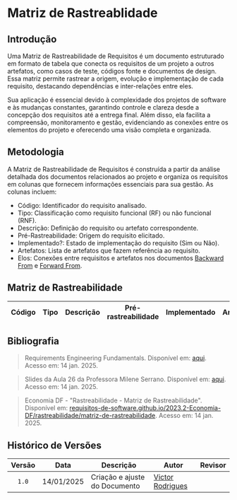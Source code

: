 # Matriz de Rastreablidade 

## Introdução 

Uma Matriz de Rastreabilidade de Requisitos é um documento estruturado em formato de tabela que conecta os requisitos de um projeto a outros artefatos, como casos de teste, códigos fonte e documentos de design. Essa matriz permite rastrear a origem, evolução e implementação de cada requisito, destacando dependências e inter-relações entre eles.

Sua aplicação é essencial devido à complexidade dos projetos de software e às mudanças constantes, garantindo controle e clareza desde a concepção dos requisitos até a entrega final. Além disso, ela facilita a compreensão, monitoramento e gestão, evidenciando as conexões entre os elementos do projeto e oferecendo uma visão completa e organizada.

## Metodologia

A Matriz de Rastreabilidade de Requisitos é construída a partir da análise detalhada dos documentos relacionados ao projeto e organiza os requisitos em colunas que fornecem informações essenciais para sua gestão. As colunas incluem:

- Código: Identificador do requisito analisado.
- Tipo: Classificação como requisito funcional (RF) ou não funcional (RNF).
- Descrição: Definição do requisito ou artefato correspondente.
- Pré-Rastreabilidade: Origem do requisito elicitado.
- Implementado?: Estado de implementação do requisito (Sim ou Não).
- Artefatos: Lista de artefatos que fazem referência ao requisito.
- Elos: Conexões entre requisitos e artefatos nos documentos [Backward From](./backward-from.md) e [Forward From](./forward-from.md).

## Matriz de Rastreabilidade 

| Código | Tipo | Descrição | Pré-rastreabilidade | Implementado | Artefatos | Elos |
| ------ | ---- | --------- | ------------------- | ------------ | --------- | ---- | 

## Bibliografia

>  Requirements Engineering Fundamentals. Disponível em: [aqui](../assets/pos-rastreabilidade/Requisitos%20-%20Aula%20026.pdf). Acesso em: 14 jan. 2025.

> Slides da Aula 26 da Professora Milene Serrano. Disponível em: [aqui](../assets/pos-rastreabilidade/requirements-fundamentals.pdf). Acesso em: 14 jan. 2025.

> Economia DF - "Rastreabilidade - Matriz de Rastreabilidade". Disponível em: [requisitos-de-software.github.io/2023.2-Economia-DF/rastreabilidade/matriz-de-rastreabilidade](requisitos-de-software.github.io/2023.2-Economia-DF/rastreabilidade/matriz-de-rastreabilidade). Acesso em: 14 jan. 2025.

## Histórico de Versões
|Versão|Data|Descrição|Autor|Revisor|
|:----:|----|---------|-----|:-------:|
|`1.0`|14/01/2025| Criação e ajuste do Documento |[Victor Rodrigues](https://github.com/ViictorHugoo) | |